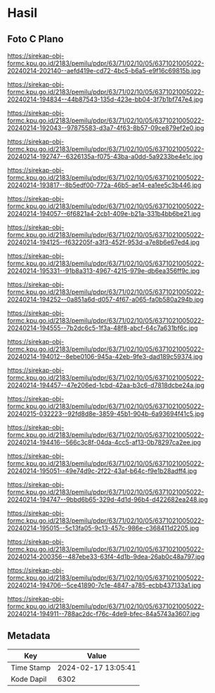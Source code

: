 # Hasil

## Foto C Plano

https://sirekap-obj-formc.kpu.go.id/2183/pemilu/pdpr/63/71/02/10/05/6371021005022-20240214-202140--aefd419e-cd72-4bc5-b6a5-e9f16c69815b.jpg

https://sirekap-obj-formc.kpu.go.id/2183/pemilu/pdpr/63/71/02/10/05/6371021005022-20240214-194834--44b87543-135d-423e-bb04-3f7b1bf747e4.jpg

https://sirekap-obj-formc.kpu.go.id/2183/pemilu/pdpr/63/71/02/10/05/6371021005022-20240214-192043--97875583-d3a7-4f63-8b57-09ce879ef2e0.jpg

https://sirekap-obj-formc.kpu.go.id/2183/pemilu/pdpr/63/71/02/10/05/6371021005022-20240214-192747--6326135a-f075-43ba-a0dd-5a9233be4e1c.jpg

https://sirekap-obj-formc.kpu.go.id/2183/pemilu/pdpr/63/71/02/10/05/6371021005022-20240214-193817--8b5edf00-772a-46b5-ae14-ea1ee5c3b446.jpg

https://sirekap-obj-formc.kpu.go.id/2183/pemilu/pdpr/63/71/02/10/05/6371021005022-20240214-194057--6f6821a4-2cb1-409e-b21a-331b4bb6be21.jpg

https://sirekap-obj-formc.kpu.go.id/2183/pemilu/pdpr/63/71/02/10/05/6371021005022-20240214-194125--f632205f-a3f3-452f-953d-a7e8b6e67ed4.jpg

https://sirekap-obj-formc.kpu.go.id/2183/pemilu/pdpr/63/71/02/10/05/6371021005022-20240214-195331--91b8a313-4967-4215-979e-db6ea356ff9c.jpg

https://sirekap-obj-formc.kpu.go.id/2183/pemilu/pdpr/63/71/02/10/05/6371021005022-20240214-194252--0a851a6d-d057-4f67-a065-fa0b580a294b.jpg

https://sirekap-obj-formc.kpu.go.id/2183/pemilu/pdpr/63/71/02/10/05/6371021005022-20240214-194555--7b2dc6c5-1f3a-48f8-abcf-64c7a631bf6c.jpg

https://sirekap-obj-formc.kpu.go.id/2183/pemilu/pdpr/63/71/02/10/05/6371021005022-20240214-194012--8ebe0106-945a-42eb-9fe3-dad189c59374.jpg

https://sirekap-obj-formc.kpu.go.id/2183/pemilu/pdpr/63/71/02/10/05/6371021005022-20240214-194457--47e206ed-1cbd-42aa-b3c6-d7818dcbe24a.jpg

https://sirekap-obj-formc.kpu.go.id/2183/pemilu/pdpr/63/71/02/10/05/6371021005022-20240215-032223--92fd8d8e-3859-45b1-904b-6a93694f41c5.jpg

https://sirekap-obj-formc.kpu.go.id/2183/pemilu/pdpr/63/71/02/10/05/6371021005022-20240214-194416--566c3c8f-04da-4cc5-af13-0b78297ca2ee.jpg

https://sirekap-obj-formc.kpu.go.id/2183/pemilu/pdpr/63/71/02/10/05/6371021005022-20240214-195051--49e74d9c-2f22-43af-b64c-f9e1b28adff4.jpg

https://sirekap-obj-formc.kpu.go.id/2183/pemilu/pdpr/63/71/02/10/05/6371021005022-20240214-194747--9bbd6b65-329d-4d1d-96b4-d422682ea248.jpg

https://sirekap-obj-formc.kpu.go.id/2183/pemilu/pdpr/63/71/02/10/05/6371021005022-20240214-195015--5c13fa05-9c13-457c-986e-c368411d2205.jpg

https://sirekap-obj-formc.kpu.go.id/2183/pemilu/pdpr/63/71/02/10/05/6371021005022-20240214-200356--487ebe33-63f4-4d1b-9dea-26ab0c48a797.jpg

https://sirekap-obj-formc.kpu.go.id/2183/pemilu/pdpr/63/71/02/10/05/6371021005022-20240214-194706--5ce41890-7c1e-4847-a785-ecbb437133a1.jpg

https://sirekap-obj-formc.kpu.go.id/2183/pemilu/pdpr/63/71/02/10/05/6371021005022-20240214-194911--788ac2dc-f76c-4de9-bfec-84a5743a3607.jpg


## Metadata

| Key        | Value               |
| ---------- | ------------------- |
| Time Stamp | 2024-02-17 13:05:41 |
| Kode Dapil | 6302                |



